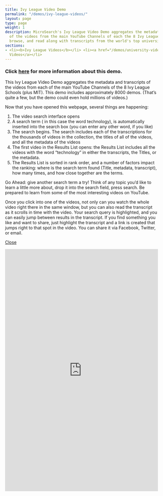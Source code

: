 ```yaml
---
title: Ivy League Video Demo
permalink: "/demos/ivy-league-videos/"
layout: page
type: page
weight: 1
description: MicroSearch's Ivy League Video Demo aggregates the metadata and transcripts
  of the videos from the main YouTube Channels of each the 8 Ivy League Schools. Search,
  browse, and read along with transcripts from the world's top universities.
sections:
- <li><b>Ivy League Videos</b></li> <li><a href="/demos/university-videos/">University
  Videos</a></li>
---
```


<h3 class="clickhere">Click <a href="javascript:void(0)" onclick="document.getElementById('light').style.display='block';document.getElementById('fade').style.display='block'">here</a> for more information about this demo.</h3>
<div id="light" class="white_content">
  <p>This Ivy League Video Demo aggregates the metadata and transcripts of the videos from each of the main YouTube Channels of the 8 Ivy League Schools (plus MIT). This demo includes approximately 8000 demos. (That’s quite a few, but the demo could even hold millions of videos.)</p>
  <p>Now that you have opened this webpage, several things are happening:</p>
  <ol>
  <li>The video search interface opens</li>
  <li>A search term ( in this case the word technology), is automatically inserted into the search box (you can enter any other word, if you like)</li>
  <li>The search begins. The search includes each of the transcriptions for the thousands of videos in the collection, the titles of all of the videos, and all the metadata of the videos</li>
  <li>The first video in the Results List opens: the Results List includes all the videos with the word “technology” in either the transcripts, the Titles, or the metadata.</li>
  <li>The Results List is sorted in rank order, and a number of factors impact the ranking: where is the search term found (Title, metadata, transcript), how many times, and how close together are the terms.</li>
  </ol>
  <p>Go Ahead: give another search term a try! Think of any topic you’d like to learn a little more about, drop it into the search field, press search. Be prepared to learn from some of the most interesting videos on YouTube.</p>
  <p>Once you click into one of the videos, not only can you watch the whole video right there in the same window, but you can also read the transcript as it scrolls in time with the video. Your search query is highlighted, and you can easily jump between results in the transcript. If you find something you like and want to share, just highlight the transcript and a link is created that jumps right to that spot in the video. You can share it via Facebook, Twitter, or email.</p>
</div>
<div id="fade" class="black_overlay"><a class="closelink" href="javascript:void(0)" onclick="document.getElementById('light').style.display='none';document.getElementById('fade').style.display='none'">Close</a></div>
<p><iframe style="overflow: hidden;" src="https://ivyleague.microsearch.net?q=technology&amp;p=0" width="100%" height="800px" frameborder="0"></iframe></p>
